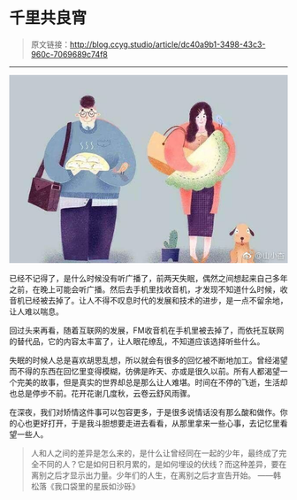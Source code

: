 # 千里共良宵

[annotation]: <id> (dc40a9b1-3498-43c3-960c-7069689c74f8)
[annotation]: <status> (public)
[annotation]: <create_time> (2019-04-27 00:50:04)
[annotation]: <category> (心情随笔)

> 原文链接：<http://blog.ccyg.studio/article/dc40a9b1-3498-43c3-960c-7069689c74f8>

---

![山小杏-千里共良宵](images/山小杏-千里共良宵.jpg "山小杏-千里共良宵")

已经不记得了，是什么时候没有听广播了，前两天失眠，偶然之间想起来自己多年之前，在晚上可能会听广播。然后去手机里找收音机，才发现不知道什么时候，收音机已经被去掉了。让人不得不叹息时代的发展和技术的进步，是一点不留余地，让人难以喘息。

回过头来再看，随着互联网的发展，FM收音机在手机里被去掉了，而依托互联网的替代品，它的内容太丰富了，让人眼花缭乱，不知道应该选择听些什么。

<div class='ui jplayer audio' data-url='https://od.qingting.fm/m4a/5cba7b5d7cb8915df462fdbb_9145280_64.m4a' format='m4a'></div>

失眠的时候人总是喜欢胡思乱想，所以就会有很多的回忆被不断地加工。曾经渴望而不得的东西在回忆里变得模糊，彷佛是昨天、亦或是很久以前。所有人都渴望一个完美的故事，但是真实的世界却总是那么让人难堪。时间在不停的飞逝，生活却也总是停步不前。花开花谢几度秋，云卷云舒风雨骤。

在深夜，我们对矫情这件事可以包容更多，于是很多说情话没有那么酸和做作。你的心也更好打开，于是我斗胆想要走进去看看，从那里拿来一些心事，去记忆里看望一些人。

> 人和人之间的差异是怎么来的，是什么让曾经同在一起的少年，最终成了完全不同的人？它是如何日积月累的，是如何埋设的伏线？而这种差异，要在离别之后才显示出力量。少年们的人生，在离别之后才宣告开始。 ——韩松落《我口袋里的星辰如沙砾》